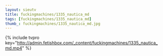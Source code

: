 ```yaml
--- 
layout: sieutv
title: fuckingmachines/1335_nautica_md
tags: [fuckingmachines/1335_nautica_md]
thumb_: fuckingmachines/1335_nautica_md.jpg
---
```

{% include tvpro key="http://admin.fetishbox.com/_content/fuckingmachines/1335_nautica_md.mp4" %} 
